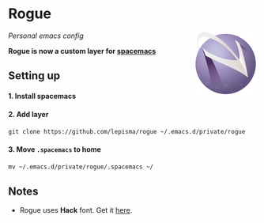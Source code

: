 # Rogue

<img src="img/spacemacs.png" align="right">

*Personal emacs config*

**Rogue is now a custom layer for [spacemacs](https://github.com/syl20bnr/spacemacs/)**

## Setting up

#### 1. Install spacemacs

#### 2. Add layer

```
git clone https://github.com/lepisma/rogue ~/.emacs.d/private/rogue
```

#### 3. Move `.spacemacs` to home

```
mv ~/.emacs.d/private/rogue/.spacemacs ~/
```

## Notes

- Rogue uses **Hack** font. Get it [here](https://github.com/chrissimpkins/Hack).
